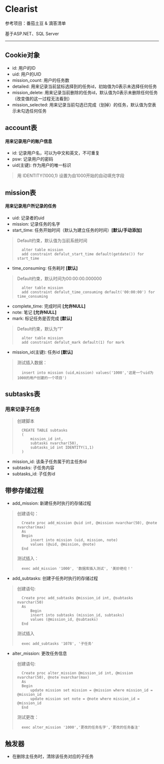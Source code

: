 # Clearist
参考项目：番茄土豆 & 滴答清单

基于ASP.NET、SQL Server
***
## Cookie对象
* id: 用户的ID
* uid: 用户的UID
* mission_count: 用户的任务数
* detailed: 用来记录当前鼠标选择到的任务id，初始值为0表示未选择任何任务
* mission_delete: 用来记录当前删除的任务id，默认值为0表示未删除任何任务（改变值的这一过程无法看到）
* mission_selected: 用来记录当前勾选已完成（划掉）的任务，默认值为空表示未勾选任何任务





## account表

#### 用来记录用户的账户信息

* id: 记录用户名，可以为中文和英文，不可重复
* psw: 记录用户的密码
* uid(主键): 作为用户的唯一标识
> 用 IDENTITY(1000,1) 设置为自1000开始的自动填充字段






## mission表

#### 用来记录用户所记录的任务

* uid: 记录者的uid
* mission: 记录任务的名字
* start_time: 任务开始时间（默认为建立任务的时间）**[默认/手动添加]**
> Default约束，默认值为当前系统时间
>
> 		alter table mission
> 		add constraint defalut_start_time default(getdate()) for start_time

* time_consuming: 任务耗时 **[默认]**
> Default约束，默认时间为00:00:00.000000
>
> 		alter table mission
> 		add constraint defalut_time_consuming default('00:00:00') for time_consuming

* complete_time: 完成时间 **[允许NULL]**
* note: 笔记 **[允许NULL]**
* mark: 标记任务是否完成 **[默认]**
> Default约束，默认为“1”
>
> 		alter table mission
> 		add constraint defalut_mark default(1) for mark

* mission_id(主键): 任务id **[默认]**

> 测试插入数据：
>
>		insert into mission (uid,mission) values('1000','这是一个uid为1000的用户创建的一个项目')





## subtasks表

### 用来记录子任务
> 创建脚本
>
>		CREATE TABLE subtasks  
>		(  
>			mission_id int,
>			subtasks nvarchar(50),
>			subtasks_id int IDENTITY(1,1)
>		)

* mission_id: 该条子任务属于的主任务id
* subtasks: 子任务内容
* subtasks_id: 子任务id






## 带参存储过程


* add_mission: 新建任务时执行的存储过程
> 创建语句：
>
>		Create proc add_mission @uid int, @mission nvarchar(50), @note nvarchar(max)
>		As
>		Begin
>			insert into mission (uid, mission, note)
>			values (@uid, @mission, @note)
>		End
>
> 测试插入：
>
>		exec add_mission '1000', '数据库插入测试', '美妙绝伦！'

* add_subtasks: 创建子任务时执行的存储过程
> 创建语句:
>
>		Create proc add_subtasks @mission_id int, @subtasks nvarchar(50)
>		As
>			Begin
>			insert into subtasks (mission_id, subtasks)
>			values (@mission_id, @subtasks)
>		End
>
> 测试插入
> 
>		exec add_subtasks '1078', '子任务'

* alter_mission: 更改任务信息
> 创建语句:
>
>		Create proc alter_mission @mission_id int, @mission nvarchar(50), @note nvarchar(max)
>		As
>		Begin
>			update mission set mission = @mission where mission_id = @mission_id
>			update mission set note = @note where mission_id = @mission_id
>		End
> 测试更改：
>
>		exec alter_mission '1000','更改的任务名字','更改的任务备注'




## 触发器
* 在删除主任务时，清除该任务对应的子任务



